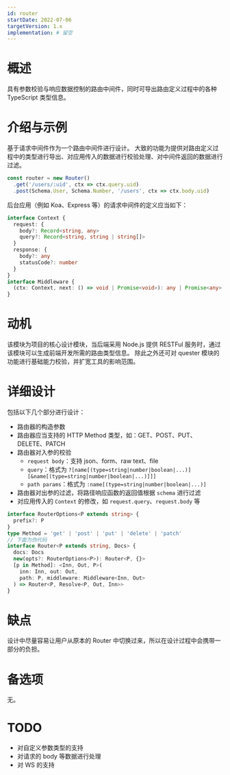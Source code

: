 ```yaml
---
id: router
startDate: 2022-07-06
targetVersion: 1.x
implementation: # 留空
---
```


# 概述

具有参数校验与响应数据控制的路由中间件，同时可导出路由定义过程中的各种 TypeScript 类型信息。

# 介绍与示例

基于请求中间件作为一个路由中间件进行设计。
大致的功能为提供对路由定义过程中的类型进行导出、对应用传入的数据进行校验处理、对中间件返回的数据进行过滤。

```ts
const router = new Router()
  .get('/users/:uid', ctx => ctx.query.uid)
  .post(Schema.User, Schema.Number, '/users', ctx => ctx.body.uid)
```

后台应用（例如 Koa、Express 等）的请求中间件的定义应当如下：
```ts
interface Context {
  request: {
    body?: Record<string, any>
    query?: Record<string, string | string[]>
  }
  response: {
    body?: any
    statusCode?: number
  }
}
interface Middleware {
  (ctx: Context, next: () => void | Promise<void>): any | Promise<any>
}
```

# 动机

该模块为项目的核心设计模块，当后端采用 Node.js 提供 RESTFul 服务时，通过该模块可以生成前端开发所需的路由类型信息。
除此之外还可对 quester 模块的功能进行基础能力校验，并扩宽工具的影响范围。

# 详细设计

包括以下几个部分进行设计：
* 路由器的构造参数
* 路由器应当支持的 HTTP Method 类型，如：GET、POST、PUT、DELETE、PATCH
* 路由器对入参的校验
  * `request body`：支持 json、form、raw text、file
  * `query`：格式为 `?[name[(type=string|number|boolean|...)][&name[(type=string|number|boolean|...)]]]`
  * `path params`：格式为 `:name[(type=string|number|boolean|...)]`
* 路由器对出参的过滤，将路径响应函数的返回值根据 `schema` 进行过滤
* 对应用传入的 `Context` 的修改，如 `request.query`、`request.body` 等

```ts
interface RouterOptions<P extends string> {
  prefix?: P
}
type Method = 'get' | 'post' | 'put' | 'delete' | 'patch'
// 下面为伪代码
interface Router<P extends string, Docs> {
  docs: Docs
  new(opts?: RouterOptions<P>): Router<P, {}>
  [p in Method]: <Inn, Out, P>(
    inn: Inn, out: Out,
    path: P, middleware: Middleware<Inn, Out>
  ) => Router<P, Resolve<P, Out, Inn>>
}
```

# 缺点

设计中尽量容易让用户从原本的 Router 中切换过来，所以在设计过程中会携带一部分的负担。

# 备选项

无。

# TODO

* 对自定义参数类型的支持
* 对请求的 body 等数据进行处理
* 对 WS 的支持
